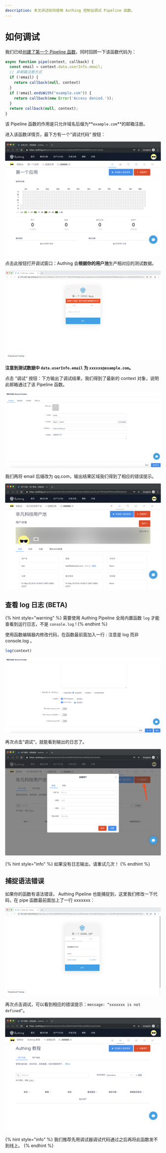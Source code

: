```yaml
---
description: 本文讲述如何使用 Authing 控制台调试 Pipeline 函数。
---
```


# 如何调试

我们已经[创建了第一个 Pipeline 函数](write-your-first-pipeline-function.md)，同时回顾一下该函数代码为：

```javascript
async function pipe(context, callback) {
  const email = context.data.userInfo.email;
  // 非邮箱注册方式
  if (!email) {
    return callback(null, context)
  }
  if (!email.endsWith("example.com")) {
    return callback(new Error('Access denied.'));
  }
  return callback(null, context);
}
```

该 Pipeline 函数的作用是只允许域名后缀为**`example.com`**的邮箱注册。

进入该函数详情页，最下方有一个“调试代码“ 按钮：

![](../../.gitbook/assets/image%20%2882%29.png)

点击此按钮打开调试窗口：Authing 会**根据你的用户池**生产相对应的测试数据。

![](../../.gitbook/assets/image%20%28478%29.png)

**注意到测试数据中 `data.userInfo.email` 为  `xxxxxx@example.com`。**

点击 “调试“ 按钮：下方输出了调试结果，我们得到了最新的 context 对象，说明此邮箱通过了该 Pipeline 函数。

![](../../.gitbook/assets/image%20%2889%29.png)

我们再将 email 后缀改为 qq.com，输出结果区域我们得到了相应的错误提示。

![](../../.gitbook/assets/image%20%28231%29.png)

## 查看 log 日志 \(BETA\) <a id="log"></a>

{% hint style="warning" %}
需要使用  Authing Pipeline 全局内置函数 `log` 才能查看到运行日志，不是 `console.log` !
{% endhint %}

使用函数编辑器内修改代码，在函数最前面加入一行 : 注意是 log 而非 console.log 。

```javascript
log(context)
```

![](../../.gitbook/assets/image%20%2881%29.png)

再次点击“调试“，就能看到输出的日志了。

![](../../.gitbook/assets/image%20%2832%29.png)

{% hint style="info" %}
如果没有日志输出，请重试几次！
{% endhint %}

## 捕捉语法错误 <a id="syntax-error"></a>

如果你的函数有语法错误， Authing Pipeline 也能捕捉到，这里我们修改一下代码，在 pipe 函数最前面加上了一行 xxxxxxx：

![](../../.gitbook/assets/image%20%28587%29.png)

再次点击调试，可以看到相应的错误提示：`message: “xxxxxxx is not defined”`。

![](../../.gitbook/assets/image%20%28211%29.png)

{% hint style="info" %}
我们推荐先用调试器调试代码通过之后再将此函数发不到线上。
{% endhint %}



